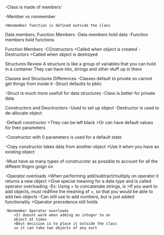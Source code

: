 -Class is made of members'

-Member vs nonmember

    >Nonmember function is defined outside the class


Data members, Function Members
-Data members hold data
-Function members hold functions

Function Members
    -COnstructors
        >Called when object is created
    -Destructors
        >Called when object is destroyed


Structures Review
A structure is like a group of variables that you can hold in a container
They can have ints, strings and other stuff up in there

Classes and Structures Differences
-Classes default to private so cannot get things from inside it
-Struct defaults to pblic

-Struct is much more usefull for data structures
-Class is better for private data

Constructors and Desctructors
-Used to set up object
-Destructor is used to de-allocate object

-Default constructor
    >They can be left black
    >Or can have default values for their parameters

-Constructor with 0 parameters is used for a
default state

-Copy constructor takes data from another object
    >Use it when you have an existing object

-Must have as many types of construcotsr as possible
to account for all the diffeent thigns goign on

-Operator overloads
    >When performing add/subtract/multiply on operator
    it returns a new object
    >Give special meaning for a data type and is called
    operator overloading
        -Ex: Using + to concatenate strings, is 
    >If you want to add objects, must redifine the meaning
    of +, so that you would be able to add two objects
        -Can still use to add numbers, but is just
        added functionality
    >Operator precedence still holds

    
    -Nonmember Operator overloads
        >It doesnt work when adding an integer to an
        object at times
        >Best decision is to place it outside the class
        so it can take two objects of any sort
